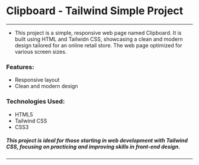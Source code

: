 # Clipboard - Tailwind Simple Project
---
* This project is a simple, responsive web page named Clipboard. It is built using HTML and Tailwidn CSS, showcasing a clean and modern design tailored for an online retail store. The web page optimized for various screen sizes.

### Features:

* Responsive layout
* Clean and modern design

### Technologies Used:

* HTML5
* Tailwind CSS
* CSS3
  
##### This project is ideal for those starting in web development with Tailwind CSS, focusing on practicing and improving skills in front-end design.
---
